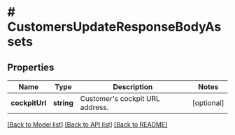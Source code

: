 # # CustomersUpdateResponseBodyAssets

## Properties

Name | Type | Description | Notes
------------ | ------------- | ------------- | -------------
**cockpitUrl** | **string** | Customer&#39;s cockpit URL address. | [optional]

[[Back to Model list]](../../README.md#models) [[Back to API list]](../../README.md#endpoints) [[Back to README]](../../README.md)
